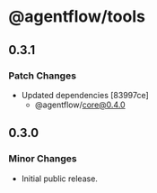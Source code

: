 # @agentflow/tools

## 0.3.1

### Patch Changes

- Updated dependencies [83997ce]
  - @agentflow/core@0.4.0

## 0.3.0

### Minor Changes

- Initial public release.
